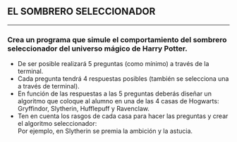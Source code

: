 ## EL SOMBRERO SELECCIONADOR

***

### Crea un programa que simule el comportamiento del sombrero seleccionador del universo mágico de Harry Potter.

- De ser posible realizará 5 preguntas (como mínimo) a través de la terminal.
- Cada pregunta tendrá 4 respuestas posibles (también se selecciona una a través de terminal).
- En función de las respuestas a las 5 preguntas deberás diseñar un algoritmo que coloque al alumno en una de las 4
  casas de Hogwarts:<br>Gryffindor, Slytherin, Hufflepuff y Ravenclaw.
- Ten en cuenta los rasgos de cada casa para hacer las preguntas y crear el algoritmo seleccionador:<br>Por ejemplo, en
  Slytherin se premia la ambición y la astucia.